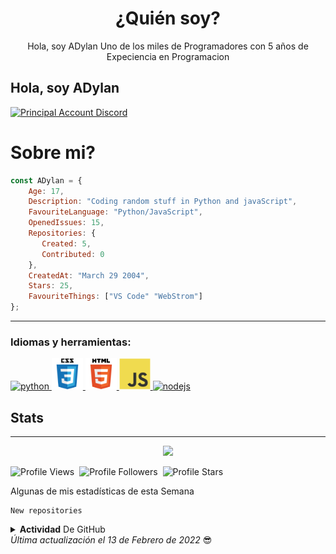 <h1 align="center">¿Quién soy?</h1>
<p align="center">Hola, soy ADylan Uno de los miles de Programadores con 5 años de Expeciencia en Programacion</p>

## Hola, soy ADylan


<a href="https://discord.com/users/939467880897081354">
<img align="centre" src="https://discord.c99.nl/widget/theme-1/939467880897081354.png" alt="Principal Account Discord"/>
</a>

# Sobre mi?

    
```js
const ADylan = {
    Age: 17,
    Description: "Coding random stuff in Python and javaScript",
    FavouriteLanguage: "Python/JavaScript",
    OpenedIssues: 15,
    Repositories: {
       Created: 5,
       Contributed: 0
    },
    CreatedAt: "March 29 2004",
    Stars: 25,
    FavouriteThings: ["VS Code" "WebStrom"]
};
```
<hr>
<div>
<h3 align="left">Idiomas y herramientas:</h3>
<a href="https://python.org" target="_blank"> <img src="https://www.vectorlogo.zone/logos/python/python-icon.svg" alt="python" width="50" height="50"/> </a> <a href="https://www.w3schools.com/css/" target="_blank"> <img src="https://raw.githubusercontent.com/devicons/devicon/master/icons/css3/css3-original-wordmark.svg" alt="css3" width="50" height="50"/> </a> <a href="https://www.w3.org/html/" target="_blank"> <img src="https://raw.githubusercontent.com/devicons/devicon/master/icons/html5/html5-original-wordmark.svg" alt="html5" width="50" height="50"/> </a><a href="https://developer.mozilla.org/en-US/docs/Web/JavaScript" target="_blank"> <img src="https://raw.githubusercontent.com/devicons/devicon/master/icons/javascript/javascript-original.svg" alt="javascript" width="50" height="50"/> </a> <a href="https://nodejs.org" target="_blank"> <img src="https://satan-is.live/files/nodejs.ico" alt="nodejs" width="50" height="50"/> </a></p>
</div>

## Stats
<hr>
<div align="center"><img src="https://github-profile-trophy.vercel.app/?username=zADylan&theme=tokyonight"></div>

![Profile Views](https://komarev.com/ghpvc/?username=zADylan&color=blue)&nbsp;&nbsp;![Profile Followers](https://img.shields.io/badge/Followers-10-blue)&nbsp;&nbsp;![Profile Stars](https://img.shields.io/badge/Stars-10-red)

Algunas de mis estadísticas de esta Semana
<!--START_SECTION:waka-->
```text
New repositories
```
<!--END_SECTION:waka-->

<details>
    <summary><b>Actividad</b> De GitHub</summary>
    <img align="left" src="https://github-readme-stats.vercel.app/api?username=zADylan&theme=tokyonight"><img align="right" src="https://github-readme-stats.vercel.app/api/top-langs/?username=zADylan&theme=tokyonight&hide=batchfile">
    <img src="https://github-readme-streak-stats.herokuapp.com/?user=zADylan&theme=tokyonight">
</details>
<i>Última actualización el 13 de Febrero de 2022</i> 😎
